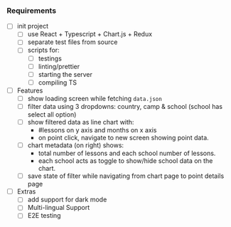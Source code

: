 
### Requirements

- [ ] init project
	- [ ] use React + Typescript + Chart.js + Redux
	- [ ] separate test files from source
	- [ ] scripts for:
		- [ ] testings
		- [ ] linting/prettier
		- [ ] starting the server
		- [ ] compiling TS
- [ ] Features
	- [ ] show loading screen while fetching `data.json`
	- [ ] filter data using 3 dropdowns: country, camp & school (school has select all option)
	- [ ] show filtered data as line chart with:
		- #lessons on y axis and months on x axis
		- on point click, navigate to new screen showing point data.
	- [ ] chart metadata (on right) shows: 
		- total number of lessons and each school number of lessons.
		- each school acts as toggle to show/hide school data on the chart.
	- [ ] save state of filter while navigating from chart page to point details page
- [ ] Extras
	- [ ] add support for dark mode
	- [ ] Multi-lingual Support
	- [ ] E2E testing